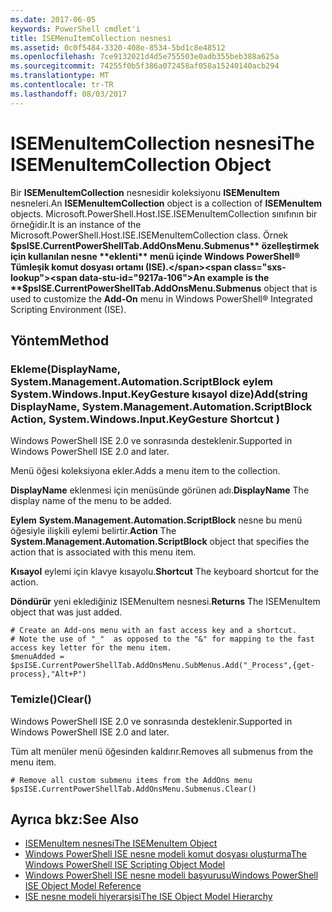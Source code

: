 ```yaml
---
ms.date: 2017-06-05
keywords: PowerShell cmdlet'i
title: ISEMenuItemCollection nesnesi
ms.assetid: 0c0f5484-3320-408e-8534-5bd1c8e48512
ms.openlocfilehash: 7ce9132021d4d5e755503e0adb355beb388a625a
ms.sourcegitcommit: 74255f0b5f386a072458af058a15240140acb294
ms.translationtype: MT
ms.contentlocale: tr-TR
ms.lasthandoff: 08/03/2017
---
```

# <a name="the-isemenuitemcollection-object"></a><span data-ttu-id="9217a-103">ISEMenuItemCollection nesnesi</span><span class="sxs-lookup"><span data-stu-id="9217a-103">The ISEMenuItemCollection Object</span></span>
  <span data-ttu-id="9217a-104">Bir **ISEMenuItemCollection** nesnesidir koleksiyonu **ISEMenuItem** nesneleri.</span><span class="sxs-lookup"><span data-stu-id="9217a-104">An **ISEMenuItemCollection** object is a collection of **ISEMenuItem** objects.</span></span> <span data-ttu-id="9217a-105">Microsoft.PowerShell.Host.ISE.ISEMenuItemCollection sınıfının bir örneğidir.</span><span class="sxs-lookup"><span data-stu-id="9217a-105">It is an instance of the Microsoft.PowerShell.Host.ISE.ISEMenuItemCollection class.</span></span> <span data-ttu-id="9217a-106">Örnek **$psISE.CurrentPowerShellTab.AddOnsMenu.Submenus** özelleştirmek için kullanılan nesne **eklenti** menü içinde Windows PowerShell® Tümleşik komut dosyası ortamı (ISE).</span><span class="sxs-lookup"><span data-stu-id="9217a-106">An example is the **$psISE.CurrentPowerShellTab.AddOnsMenu.Submenus** object that is used to customize the **Add-On** menu in Windows PowerShell® Integrated Scripting Environment (ISE).</span></span>

## <a name="method"></a><span data-ttu-id="9217a-107">Yöntem</span><span class="sxs-lookup"><span data-stu-id="9217a-107">Method</span></span>

### <a name="addstring-displayname-systemmanagementautomationscriptblock-action-systemwindowsinputkeygesture-shortcut-"></a><span data-ttu-id="9217a-108">Ekleme\(DisplayName, System.Management.Automation.ScriptBlock eylem System.Windows.Input.KeyGesture kısayol dize\)</span><span class="sxs-lookup"><span data-stu-id="9217a-108">Add\(string DisplayName, System.Management.Automation.ScriptBlock Action, System.Windows.Input.KeyGesture Shortcut \)</span></span>
  <span data-ttu-id="9217a-109">Windows PowerShell ISE 2.0 ve sonrasında desteklenir.</span><span class="sxs-lookup"><span data-stu-id="9217a-109">Supported in Windows PowerShell ISE 2.0 and later.</span></span> 

 <span data-ttu-id="9217a-110">Menü öğesi koleksiyona ekler.</span><span class="sxs-lookup"><span data-stu-id="9217a-110">Adds a menu item to the collection.</span></span>

 <span data-ttu-id="9217a-111">**DisplayName** eklenmesi için menüsünde görünen adı.</span><span class="sxs-lookup"><span data-stu-id="9217a-111">**DisplayName** The display name of the menu to be added.</span></span>

 <span data-ttu-id="9217a-112">**Eylem** **System.Management.Automation.ScriptBlock** nesne bu menü öğesiyle ilişkili eylemi belirtir.</span><span class="sxs-lookup"><span data-stu-id="9217a-112">**Action** The **System.Management.Automation.ScriptBlock** object that specifies the action that is associated with this menu item.</span></span>

 <span data-ttu-id="9217a-113">**Kısayol** eylemi için klavye kısayolu.</span><span class="sxs-lookup"><span data-stu-id="9217a-113">**Shortcut** The keyboard shortcut for the action.</span></span>

 <span data-ttu-id="9217a-114">**Döndürür** yeni eklediğiniz ISEMenuItem nesnesi.</span><span class="sxs-lookup"><span data-stu-id="9217a-114">**Returns** The ISEMenuItem object that was just added.</span></span>

```
# Create an Add-ons menu with an fast access key and a shortcut.
# Note the use of "_"  as opposed to the "&" for mapping to the fast access key letter for the menu item.
$menuAdded = $psISE.CurrentPowerShellTab.AddOnsMenu.SubMenus.Add("_Process",{get-process},"Alt+P")
```

### <a name="clear"></a><span data-ttu-id="9217a-115">Temizle\(\)</span><span class="sxs-lookup"><span data-stu-id="9217a-115">Clear\(\)</span></span>
  <span data-ttu-id="9217a-116">Windows PowerShell ISE 2.0 ve sonrasında desteklenir.</span><span class="sxs-lookup"><span data-stu-id="9217a-116">Supported in Windows PowerShell ISE 2.0 and later.</span></span> 

 <span data-ttu-id="9217a-117">Tüm alt menüler menü öğesinden kaldırır.</span><span class="sxs-lookup"><span data-stu-id="9217a-117">Removes all submenus from the menu item.</span></span>

```
# Remove all custom submenu items from the AddOns menu
$psISE.CurrentPowerShellTab.AddOnsMenu.Submenus.Clear()

```

## <a name="see-also"></a><span data-ttu-id="9217a-118">Ayrıca bkz:</span><span class="sxs-lookup"><span data-stu-id="9217a-118">See Also</span></span>
- [<span data-ttu-id="9217a-119">ISEMenuItem nesnesi</span><span class="sxs-lookup"><span data-stu-id="9217a-119">The ISEMenuItem Object</span></span>](The-ISEMenuItem-Object.md) 
- [<span data-ttu-id="9217a-120">Windows PowerShell ISE nesne modeli komut dosyası oluşturma</span><span class="sxs-lookup"><span data-stu-id="9217a-120">The Windows PowerShell ISE Scripting Object Model</span></span>](The-Windows-PowerShell-ISE-Scripting-Object-Model.md) 
- [<span data-ttu-id="9217a-121">Windows PowerShell ISE nesne modeli başvurusu</span><span class="sxs-lookup"><span data-stu-id="9217a-121">Windows PowerShell ISE Object Model Reference</span></span>](Windows-PowerShell-ISE-Object-Model-Reference.md) 
- [<span data-ttu-id="9217a-122">ISE nesne modeli hiyerarşisi</span><span class="sxs-lookup"><span data-stu-id="9217a-122">The ISE Object Model Hierarchy</span></span>](The-ISE-Object-Model-Hierarchy.md)

  
